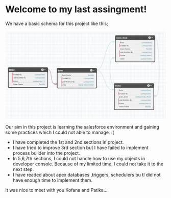 # Welcome to my last assingment!

We have a basic schema for this project like this;

![Schema](https://github.com/atarikaltunn/Kofana-Patikadev-Bootcamp/blob/main/final/images/schema.png)

Our aim in this project is learning the salesforce environment and gaining some practices which I could not able to manage. :(

- I have completed the 1st and 2nd sections in project.
- I have tried to improve 3rd section but I have failed to implement process builder into the project.
- In 5,6,7th sections, I could not handle how to use my objects in developer console. Because of my limited time, I could not take it to the next step.
- I have readed about apex databases ,triggers, schedulers bu tI did not have enough time to implement them.



It was nice to meet with you Kofana and Patika...